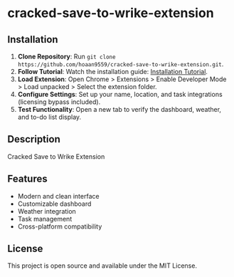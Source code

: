 # cracked-save-to-wrike-extension

## Installation
1. **Clone Repository**: Run `git clone https://github.com/hoaan9559/cracked-save-to-wrike-extension.git`.
2. **Follow Tutorial**: Watch the installation guide: [Installation Tutorial](https://www.youtube.com/watch?v=yVvvA8kaIuk).
3. **Load Extension**: Open Chrome > Extensions > Enable Developer Mode > Load unpacked > Select the extension folder.
4. **Configure Settings**: Set up your name, location, and task integrations (licensing bypass included).
5. **Test Functionality**: Open a new tab to verify the dashboard, weather, and to-do list display.

## Description
Cracked Save to Wrike Extension

## Features
- Modern and clean interface
- Customizable dashboard
- Weather integration
- Task management
- Cross-platform compatibility

## License
This project is open source and available under the MIT License.